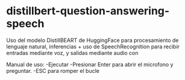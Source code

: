 # distillbert-question-answering-speech
Uso del modelo DistillBEART de HuggingFace para procesamiento de lenguaje natural, inferencias + uso de SpeechRecognition para recibir entradas mediante voz, y salidas mediante audio con 

Manual de uso:
  -Ejecutar
  -Presionar Enter para abrir el microfono y preguntar.
  -ESC para romper el bucle
  

